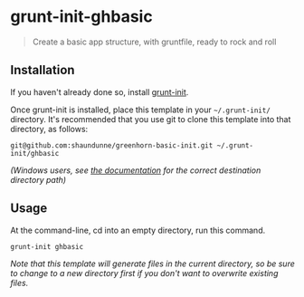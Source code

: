 # grunt-init-ghbasic

> Create a basic app structure, with gruntfile, ready to rock and roll

[grunt-init]: http://gruntjs.com/project-scaffolding

## Installation
If you haven't already done so, install [grunt-init][].

Once grunt-init is installed, place this template in your `~/.grunt-init/` directory. It's recommended that you use git to clone this template into that directory, as follows:

```
git@github.com:shaundunne/greenhorn-basic-init.git ~/.grunt-init/ghbasic
```

_(Windows users, see [the documentation][grunt-init] for the correct destination directory path)_

## Usage

At the command-line, cd into an empty directory, run this command.

```
grunt-init ghbasic
```

_Note that this template will generate files in the current directory, so be sure to change to a new directory first if you don't want to overwrite existing files._

